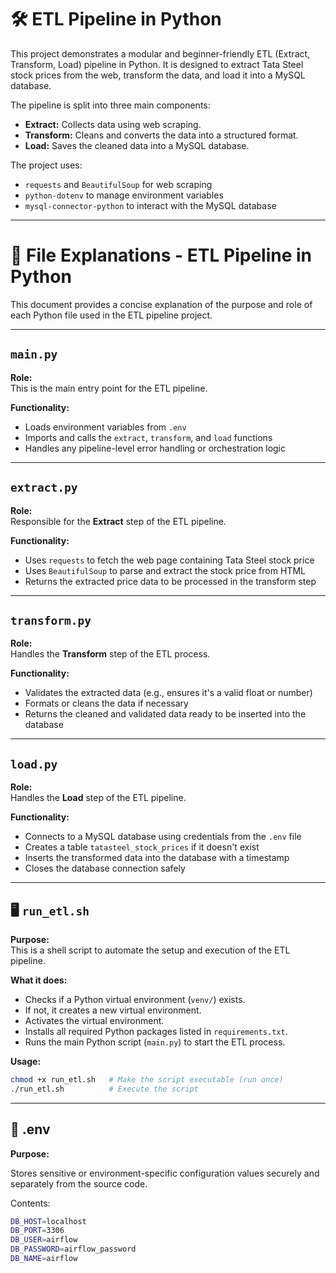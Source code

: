 # 🛠️ ETL Pipeline in Python

This project demonstrates a modular and beginner-friendly ETL (Extract, Transform, Load) pipeline in Python. It is designed to extract Tata Steel stock prices from the web, transform the data, and load it into a MySQL database.

The pipeline is split into three main components:

- **Extract:** Collects data using web scraping.
- **Transform:** Cleans and converts the data into a structured format.
- **Load:** Saves the cleaned data into a MySQL database.

The project uses:

- `requests` and `BeautifulSoup` for web scraping  
- `python-dotenv` to manage environment variables  
- `mysql-connector-python` to interact with the MySQL database

---

# 📄 File Explanations - ETL Pipeline in Python

This document provides a concise explanation of the purpose and role of each Python file used in the ETL pipeline project.

---

## `main.py`

**Role:**  
This is the main entry point for the ETL pipeline.

**Functionality:**
- Loads environment variables from `.env`
- Imports and calls the `extract`, `transform`, and `load` functions
- Handles any pipeline-level error handling or orchestration logic

---

## `extract.py`

**Role:**  
Responsible for the **Extract** step of the ETL pipeline.

**Functionality:**
- Uses `requests` to fetch the web page containing Tata Steel stock price
- Uses `BeautifulSoup` to parse and extract the stock price from HTML
- Returns the extracted price data to be processed in the transform step

---

## `transform.py`

**Role:**  
Handles the **Transform** step of the ETL process.

**Functionality:**
- Validates the extracted data (e.g., ensures it's a valid float or number)
- Formats or cleans the data if necessary
- Returns the cleaned and validated data ready to be inserted into the database

---

## `load.py`

**Role:**  
Handles the **Load** step of the ETL pipeline.

**Functionality:**
- Connects to a MySQL database using credentials from the `.env` file
- Creates a table `tatasteel_stock_prices` if it doesn't exist
- Inserts the transformed data into the database with a timestamp
- Closes the database connection safely

---

## 🖥️ `run_etl.sh`

**Purpose:**  
This is a shell script to automate the setup and execution of the ETL pipeline.

**What it does:**
- Checks if a Python virtual environment (`venv/`) exists.
- If not, it creates a new virtual environment.
- Activates the virtual environment.
- Installs all required Python packages listed in `requirements.txt`.
- Runs the main Python script (`main.py`) to start the ETL process.

**Usage:**
```bash
chmod +x run_etl.sh   # Make the script executable (run once)
./run_etl.sh          # Execute the script
```
---

## 🔐 .env

**Purpose:**  

Stores sensitive or environment-specific configuration values securely and separately from the source code.

Contents:
```bash
DB_HOST=localhost
DB_PORT=3306
DB_USER=airflow
DB_PASSWORD=airflow_password
DB_NAME=airflow
```